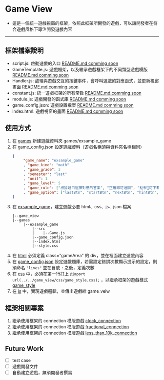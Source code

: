 # Game View

- 這是一個統一遊戲視窗的框架，依照此框架所開發的遊戲，可以讓開發者在符合遊戲風格下專注開發遊戲內容

---

## 框架檔案說明

- script.js: 啟動遊戲的入口 [README.md comming soon]()
- GameTemplate.js: 遊戲框架，以及繼承遊戲框架下的不同類型遊戲模版 [README.md comming soon]()
- Handler.js: 處理與遊戲交互的按鍵事件，會呼叫遊戲的對應函式，並更新視窗畫面 [README.md comming soon]()
- constant.js: 統一遊戲框架的所有常數 [README.md comming soon]()
- module.js: 遊戲開發的函式庫 [README.md comming soon]()
- game_config.json: 遊戲設置檔案 [README.md comming soon]()
- index.html: 遊戲視窗的畫面 [README.md comming soon]()

## 使用方式

1. 在 [games](../games/) 新建遊戲資料夾 games/exsample_game
2. 在 [game_config.json](game_config.json) 設定遊戲資料（遊戲名稱須與資料夾名稱相同）
   ```json
   {
        "game_name": "exsample_game"
        , "game_kind": "math"
        , "game_grade": 3
        , "semester": "last"
        , "unit": 1
        , "game_level": 5
        , "game_rule": ["根據題目選擇對應的答案", "正確即可過關", "點擊💾可下載遊戲紀錄", "錯誤兩次可點擊提示"]
        , "game_option": ["lastBtn", "startBtn", "nextBtn", "hintBtn", "recordBtn", "submitBtn"]
   }
   ```
3. 在 [exsample_game](../games/example_game/)，建立遊戲必要 html、css、js、json 檔案
   ```
   |--game_view
   |--games
        |--exsample_game
            |--src
            |    |--Game.js
            |--game_config.json
            |--index.html
            |--style.css
   ```
4. 在 [html](../games/.examples/index.html) 必須定義 class="gameArea" 的 div，並在裡面建立遊戲內容
5. 在 [game_config.json](../games/example_game/game_config.json) 設定遊戲題庫，若需設定錯誤次數顯示提示的設定，則須命名 `"lives"` 並在冒號 `:` 之後，定義次數
6. 在 [css](../games/example_game/style.css) 中，必須在第一行打上 `@import url(../../game_view/css/game_style.css);` ，以繼承框架的遊戲樣式 [game_style](./css/game_style.css)
7. 在 [js](../games/example_game/src/Game.js) 中，實現遊戲邏輯，並傳出遊戲給 game_veiw

## 框架相關專案
1. 繼承使用框架的 connection 模版遊戲 [clock_connection](../games/clock_connection/)
2. 繼承使用框架的 connection 模版遊戲 [fractional_connection](../games/fractional_connection/)
3. 繼承使用框架的 connection 模版遊戲 [less_than_10k_connection](../games/less_than_10k_connection/)

## Future Work
- [ ] test case
- [ ] 遊戲開發文件
- [ ] 自動建立遊戲，無須開發者撰寫